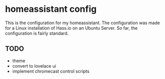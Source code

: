 # homeassistant config 

This is the configuration for my homeassistant. The configuration was made for a Linux installation of Hass.io on an Ubuntu Server. So far, the configuration is fairly standard. 


## TODO

- theme
- convert to lovelace ui
- implement chromecast control scripts
